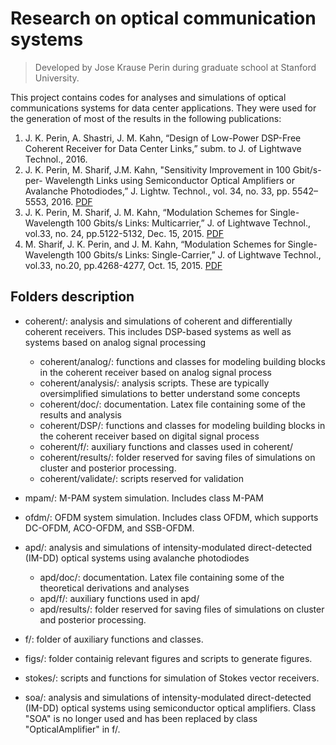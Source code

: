 #  Research on optical communication systems
> Developed by Jose Krause Perin during graduate school at Stanford University.

This project contains codes for analyses and simulations of optical communications systems for data center applications. They were used for the generation of most of the results in the following publications:

1. J. K. Perin, A. Shastri, J. M. Kahn, “Design of Low-Power DSP-Free Coherent Receiver for Data Center Links,” subm. to J. of Lightwave Technol., 2016.
2. J. K. Perin, M. Sharif, J.M. Kahn, "Sensitivity Improvement in 100 Gbit/s-per- Wavelength Links using Semiconductor Optical Amplifiers or Avalanche Photodiodes,” J. Lightw. Technol., vol. 34, no. 33, pp. 5542–5553, 2016. [PDF](http://ee.stanford.edu/~jmk/pubs/100G.single.laser.SOA.APD.JLT.12-16.pdf)
3. J. K. Perin, M. Sharif, J. M. Kahn, “Modulation Schemes for Single-Wavelength 100 Gbits/s Links: Multicarrier,” J. of Lightwave Technol., vol.33, no. 24, pp.5122-5132, Dec. 15, 2015. [PDF](http://ee.stanford.edu/~jmk/pubs/100.G.single-laser.multicarrier.JLT.15.pdf)
4. M. Sharif, J. K. Perin, and J. M. Kahn, “Modulation Schemes for Single-Wavelength 100 Gbits/s Links: Single-Carrier,” J. of Lightwave Technol., vol.33, no.20, pp.4268-4277, Oct. 15, 2015. [PDF](http://ee.stanford.edu/~jmk/pubs/100.G.single-laser.single-carrier.JLT.15.pdf)

## Folders description
- coherent/: analysis and simulations of coherent and differentially coherent receivers. This includes DSP-based systems as well as systems based on analog signal processing
  - coherent/analog/: functions and classes for modeling building blocks in the coherent receiver based on analog signal process
  - coherent/analysis/: analysis scripts. These are typically oversimplified simulations to better understand some concepts 
  - coherent/doc/: documentation. Latex file containing some of the results and analysis
  - coherent/DSP/: functions and classes for modeling building blocks in the coherent receiver based on digital signal process
  - coherent/f/: auxiliary functions and classes used in coherent/
  - coherent/results/: folder reserved for saving files of simulations on cluster and posterior processing.
  - coherent/validate/: scripts reserved for validation

- mpam/: M-PAM system simulation. Includes class M-PAM

- ofdm/: OFDM system simulation. Includes class OFDM, which supports DC-OFDM, ACO-OFDM, and SSB-OFDM.

- apd/: analysis and simulations of intensity-modulated direct-detected (IM-DD) optical systems using avalanche photodiodes  
  - apd/doc/: documentation. Latex file containing some of the theoretical derivations and analyses
  - apd/f/: auxiliary functions used in apd/
  - apd/results/: folder reserved for saving files of simulations on cluster and posterior processing.

- f/: folder of auxiliary functions and classes.

- figs/: folder containig relevant figures and scripts to generate figures.

- stokes/: scripts and functions for simulation of Stokes vector receivers.

- soa/: analysis and simulations of intensity-modulated direct-detected (IM-DD) optical systems using semiconductor optical amplifiers. Class "SOA" is no longer used and has been replaced by class "OpticalAmplifier" in f/.

